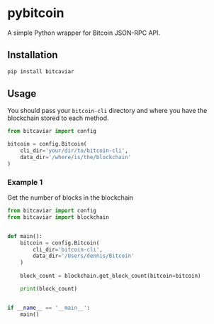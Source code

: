 # pybitcoin 
A simple Python wrapper for Bitcoin JSON-RPC API.

## Installation
```bash
pip install bitcaviar
```

## Usage
You should pass your `bitcoin-cli` directory and where you have the blockchain stored to each method.

```python
from bitcaviar import config

bitcoin = config.Bitcoin(
    cli_dir='your/dir/to/bitcoin-cli', 
    data_dir='/where/is/the/blockchain'
)
```

### Example 1
Get the number of blocks in the blockchain

```python
from bitcaviar import config
from bitcaviar import blockchain


def main():
    bitcoin = config.Bitcoin(
        cli_dir='bitcoin-cli', 
        data_dir='/Users/dennis/Bitcoin'
    )
    
    block_count = blockchain.get_block_count(bitcoin=bitcoin)

    print(block_count)


if __name__ == '__main__':
    main()
```